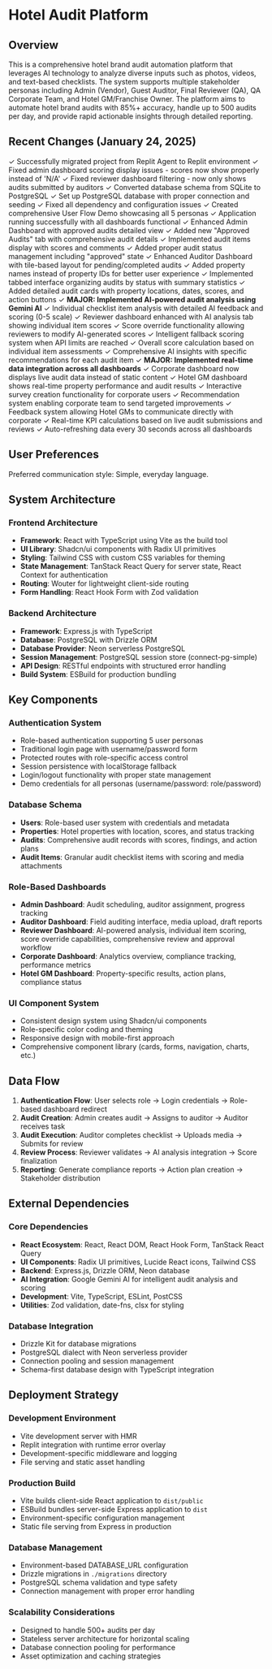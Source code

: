 # Hotel Audit Platform

## Overview

This is a comprehensive hotel brand audit automation platform that leverages AI technology to analyze diverse inputs such as photos, videos, and text-based checklists. The system supports multiple stakeholder personas including Admin (Vendor), Guest Auditor, Final Reviewer (QA), QA Corporate Team, and Hotel GM/Franchise Owner. The platform aims to automate hotel brand audits with 85%+ accuracy, handle up to 500 audits per day, and provide rapid actionable insights through detailed reporting.

## Recent Changes (January 24, 2025)

✓ Successfully migrated project from Replit Agent to Replit environment
✓ Fixed admin dashboard scoring display issues - scores now show properly instead of 'N/A'
✓ Fixed reviewer dashboard filtering - now only shows audits submitted by auditors
✓ Converted database schema from SQLite to PostgreSQL
✓ Set up PostgreSQL database with proper connection and seeding
✓ Fixed all dependency and configuration issues
✓ Created comprehensive User Flow Demo showcasing all 5 personas
✓ Application running successfully with all dashboards functional
✓ Enhanced Admin Dashboard with approved audits detailed view
✓ Added new "Approved Audits" tab with comprehensive audit details
✓ Implemented audit items display with scores and comments
✓ Added proper audit status management including "approved" state
✓ Enhanced Auditor Dashboard with tile-based layout for pending/completed audits
✓ Added property names instead of property IDs for better user experience
✓ Implemented tabbed interface organizing audits by status with summary statistics
✓ Added detailed audit cards with property locations, dates, scores, and action buttons
✓ **MAJOR: Implemented AI-powered audit analysis using Gemini AI**
✓ Individual checklist item analysis with detailed AI feedback and scoring (0-5 scale)
✓ Reviewer dashboard enhanced with AI analysis tab showing individual item scores
✓ Score override functionality allowing reviewers to modify AI-generated scores
✓ Intelligent fallback scoring system when API limits are reached
✓ Overall score calculation based on individual item assessments
✓ Comprehensive AI insights with specific recommendations for each audit item
✓ **MAJOR: Implemented real-time data integration across all dashboards**
✓ Corporate dashboard now displays live audit data instead of static content
✓ Hotel GM dashboard shows real-time property performance and audit results
✓ Interactive survey creation functionality for corporate users
✓ Recommendation system enabling corporate team to send targeted improvements
✓ Feedback system allowing Hotel GMs to communicate directly with corporate
✓ Real-time KPI calculations based on live audit submissions and reviews
✓ Auto-refreshing data every 30 seconds across all dashboards

## User Preferences

Preferred communication style: Simple, everyday language.

## System Architecture

### Frontend Architecture
- **Framework**: React with TypeScript using Vite as the build tool
- **UI Library**: Shadcn/ui components with Radix UI primitives
- **Styling**: Tailwind CSS with custom CSS variables for theming
- **State Management**: TanStack React Query for server state, React Context for authentication
- **Routing**: Wouter for lightweight client-side routing
- **Form Handling**: React Hook Form with Zod validation

### Backend Architecture
- **Framework**: Express.js with TypeScript
- **Database**: PostgreSQL with Drizzle ORM
- **Database Provider**: Neon serverless PostgreSQL
- **Session Management**: PostgreSQL session store (connect-pg-simple)
- **API Design**: RESTful endpoints with structured error handling
- **Build System**: ESBuild for production bundling

## Key Components

### Authentication System
- Role-based authentication supporting 5 user personas
- Traditional login page with username/password form
- Protected routes with role-specific access control
- Session persistence with localStorage fallback
- Login/logout functionality with proper state management
- Demo credentials for all personas (username/password: role/password)

### Database Schema
- **Users**: Role-based user system with credentials and metadata
- **Properties**: Hotel properties with location, scores, and status tracking
- **Audits**: Comprehensive audit records with scores, findings, and action plans
- **Audit Items**: Granular audit checklist items with scoring and media attachments

### Role-Based Dashboards
- **Admin Dashboard**: Audit scheduling, auditor assignment, progress tracking
- **Auditor Dashboard**: Field auditing interface, media upload, draft reports
- **Reviewer Dashboard**: AI-powered analysis, individual item scoring, score override capabilities, comprehensive review and approval workflow
- **Corporate Dashboard**: Analytics overview, compliance tracking, performance metrics
- **Hotel GM Dashboard**: Property-specific results, action plans, compliance status

### UI Component System
- Consistent design system using Shadcn/ui components
- Role-specific color coding and theming
- Responsive design with mobile-first approach
- Comprehensive component library (cards, forms, navigation, charts, etc.)

## Data Flow

1. **Authentication Flow**: User selects role → Login credentials → Role-based dashboard redirect
2. **Audit Creation**: Admin creates audit → Assigns to auditor → Auditor receives task
3. **Audit Execution**: Auditor completes checklist → Uploads media → Submits for review
4. **Review Process**: Reviewer validates → AI analysis integration → Score finalization
5. **Reporting**: Generate compliance reports → Action plan creation → Stakeholder distribution

## External Dependencies

### Core Dependencies
- **React Ecosystem**: React, React DOM, React Hook Form, TanStack React Query
- **UI Components**: Radix UI primitives, Lucide React icons, Tailwind CSS
- **Backend**: Express.js, Drizzle ORM, Neon database
- **AI Integration**: Google Gemini AI for intelligent audit analysis and scoring
- **Development**: Vite, TypeScript, ESLint, PostCSS
- **Utilities**: Zod validation, date-fns, clsx for styling

### Database Integration
- Drizzle Kit for database migrations
- PostgreSQL dialect with Neon serverless provider
- Connection pooling and session management
- Schema-first database design with TypeScript integration

## Deployment Strategy

### Development Environment
- Vite development server with HMR
- Replit integration with runtime error overlay
- Development-specific middleware and logging
- File serving and static asset handling

### Production Build
- Vite builds client-side React application to `dist/public`
- ESBuild bundles server-side Express application to `dist`
- Environment-specific configuration management
- Static file serving from Express in production

### Database Management
- Environment-based DATABASE_URL configuration
- Drizzle migrations in `./migrations` directory
- PostgreSQL schema validation and type safety
- Connection management with proper error handling

### Scalability Considerations
- Designed to handle 500+ audits per day
- Stateless server architecture for horizontal scaling
- Database connection pooling for performance
- Asset optimization and caching strategies